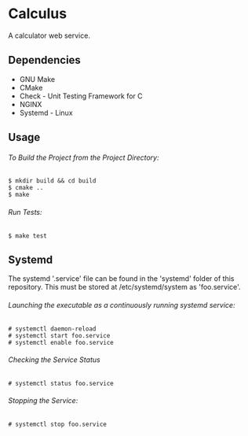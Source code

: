 # Calculus

A calculator web service. 

## Dependencies

  - GNU Make 
  - CMake 
  - Check - Unit Testing Framework for C
  - NGINX
  - Systemd - Linux
  
## Usage 

  ###### To Build the Project from the Project Directory:

    $ mkdir build && cd build
    $ cmake ..
    $ make 
  
  ###### Run Tests:
  
    $ make test

  ## Systemd
  
  The systemd '.service' file can be found in the 'systemd' folder of this repository. This must be stored at /etc/systemd/system as 'foo.service'. 
  
  ###### Launching the executable as a continuously running systemd service:

    # systemctl daemon-reload
    # systemctl start foo.service
    # systemctl enable foo.service
    
  ###### Checking the Service Status

    # systemctl status foo.service
    
  ###### Stopping the Service:
  
    # systemctl stop foo.service
